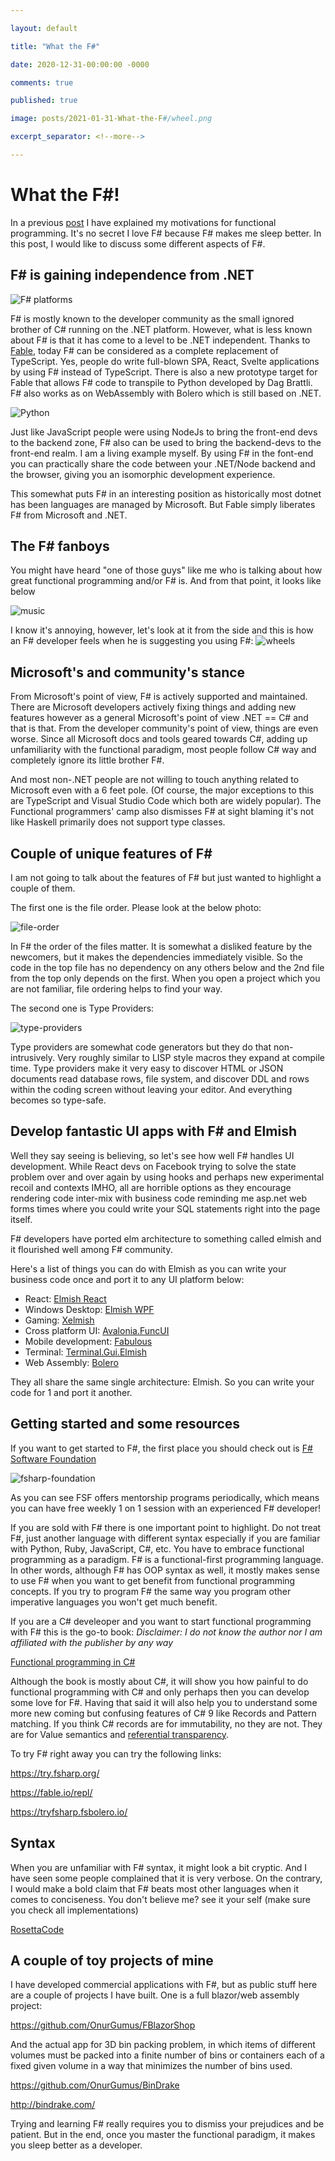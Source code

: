 ```yaml
---

layout: default

title: "What the F#"

date: 2020-12-31-00:00:00 -0000

comments: true

published: true

image: posts/2021-01-31-What-the-F#/wheel.png

excerpt_separator: <!--more-->

---
```


# What the F#!

In a previous [post](https://onurgumus.github.io/2020/12/26/Functional-Programming.html) I have explained my motivations for functional programming.
It's no secret I love F# because F# makes me sleep better. In this post, I would like to discuss some different aspects of F#.

## F# is gaining independence from .NET 

![F# platforms](/assets/posts/2021-01-31-What-the-F/platform.png)

F# is mostly known to the developer community as the small ignored brother of C# running on the .NET platform. However, what is less known about F# is that it
has come to a level to be .NET independent. Thanks to [Fable](https://fable.io/), today F# can be considered as a complete replacement of TypeScript. Yes,
people do write full-blown SPA, React, Svelte applications by using F# instead of TypeScript. There is also a new prototype target for Fable that allows F# code to transpile to Python developed by Dag Brattli. F# also works as on WebAssembly with Bolero which is still based on .NET. 

![Python](/assets/posts/2021-01-31-What-the-F/python.gif)

Just like JavaScript people were using NodeJs to bring the front-end devs to the backend zone, F# also can be used to bring the backend-devs to the front-end realm. I am a living example myself. By using F# in the font-end you can practically share the code between your .NET/Node backend and the browser, giving you an isomorphic development experience.

This somewhat puts F# in an interesting position as historically most dotnet has been languages are managed by Microsoft. But Fable simply liberates
F# from Microsoft and .NET.

## The F# fanboys

You might have heard "one of those guys" like me who is talking about how great functional programming and/or F# is. And from that point, it looks like below

![music](/assets/posts/2021-01-31-What-the-F/music.png)

I know it's annoying, however, let's look at it from the side and this is how an F# developer feels when he is suggesting you using F#:
![wheels](/assets/posts/2021-01-31-What-the-F/wheel.png)

## Microsoft's and community's stance

From Microsoft's point of view, F# is actively supported and maintained. There are Microsoft developers actively fixing things and adding new features however as a general Microsoft's point of view .NET == C# and that is that. From the developer community's
point of view, things are even worse. Since all Microsoft docs and tools geared towards C#, adding up unfamiliarity with the functional paradigm, most people follow C# way and completely ignore its little brother F#.

And most non-.NET people are not willing to touch anything related to Microsoft even with a 6 feet pole. (Of course, the major exceptions to this are TypeScript and Visual Studio Code which both are widely popular). The  Functional programmers' camp also dismisses F# at sight blaming it's not like Haskell primarily does not support type classes. 


## Couple of unique features of F#

I am not going to talk about the features of F# but just wanted to highlight a couple of them.

The first one is the file order. Please look at the below photo:

![file-order](/assets/posts/2021-01-31-What-the-F/files.png)

In F# the order of the files matter. It is somewhat a disliked feature by the newcomers, but it makes the dependencies immediately visible.
So the code in the top file has no dependency on any others below and the 2nd file from the top only depends on the first. When you open a project which you are not 
familiar, file ordering helps to find your way. 

The second one is Type Providers:

![type-providers](/assets/posts/2021-01-31-What-the-F/sqlprovider.gif)

Type providers are somewhat code generators but they do that non-intrusively. Very roughly similar to LISP style macros they expand at compile time. Type providers make it very easy to discover HTML or JSON documents read database rows, file system, and discover DDL and rows within the coding screen without leaving your editor. And everything becomes so type-safe.

## Develop fantastic UI apps with F# and Elmish

Well they say seeing is believing, so let's see how well F# handles UI development. While React devs on Facebook trying to solve the state problem over and over again by using hooks and perhaps new experimental
recoil and contexts IMHO, all are horrible options as they encourage rendering code inter-mix with business code reminding me asp.net web forms times where you could write your SQL statements right into the page itself.

F# developers have ported elm architecture to something called elmish and it flourished well among F# community.

Here's a list of things you can do with Elmish as you can write your business code once and port it to any UI platform below:

* React: [Elmish React](https://github.com/elmish/react)
* Windows Desktop: [Elmish WPF](https://github.com/elmish/Elmish.WPF)
* Gaming: [Xelmish](https://github.com/ChrisPritchard/Xelmish)
* Cross platform UI: [Avalonia.FuncUI](https://github.com/AvaloniaCommunity/Avalonia.FuncUI)
* Mobile development: [Fabulous](https://github.com/fsprojects/Fabulous)
* Terminal: [Terminal.Gui.Elmish](https://github.com/DieselMeister/Terminal.Gui.Elmish)
* Web Assembly: [Bolero](https://fsbolero.io/)


They all share the same single architecture: Elmish. So you can write your code for 1 and port it another.

## Getting started and some resources

If you want to get started to F#, the first place you should check out is [F# Software Foundation](https://fsharp.org/)


![fsharp-foundation](/assets/posts/2021-01-31-What-the-F/fsf.png)

As you can see FSF offers mentorship programs periodically, which means you can have free weekly 1 on 1 session with an experienced F# developer! 


If you are sold with F# there is one important point to highlight. Do not treat F#, just another language with different syntax especially if you are familiar
with Python, Ruby, JavaScript, C#, etc. You have to embrace functional programming as a paradigm. F# is a functional-first programming language. In other words,
although F# has OOP syntax as well, it mostly makes sense to use F# when you want to get benefit from functional programming concepts. If you try to program
F# the same way you program other imperative languages you won't get much benefit.


If you are a C# develeoper and you want to start functional programming with F# this is the go-to book:
*Disclaimer: I do not know the author nor I am affiliated with the publisher by any way*

[Functional programming in C#](https://www.manning.com/books/functional-programming-in-c-sharp)

Although the book is mostly about C#, it will show you how painful to do functional programming with C# and only perhaps then you can develop
some love for F#. Having that said it will also help you to understand some more new coming but confusing features of C# 9 like Records and Pattern matching.
If you think  C# records are for immutability, no they are not. They are for Value semantics and [referential transparency](https://www.sitepoint.com/what-is-referential-transparency/#:~:text=In%20functional%20programming%2C%20referential%20transparency,the%20result%20of%20the%20program.).

To try F# right away you can try the following links:

https://try.fsharp.org/

https://fable.io/repl/

https://tryfsharp.fsbolero.io/

## Syntax

When you are unfamiliar with F# syntax, it might look a bit cryptic. And I have seen some people complained that it is very verbose. On the contrary, I would make a bold claim that F# beats most other languages when it comes to conciseness. You don't believe me? see it your self (make sure you check all implementations)

[RosettaCode](https://rosettacode.org/wiki/Category:F_Sharp)


## A couple of toy projects of mine

I have developed commercial applications with F#, but as public stuff here are a couple of projects I have built. One is a full blazor/web assembly project:

https://github.com/OnurGumus/FBlazorShop


And the actual app for 3D bin packing problem, in which items of different volumes must be packed into a finite number of bins or containers each of a fixed given volume in a way that minimizes the number of bins used.

https://github.com/OnurGumus/BinDrake

http://bindrake.com/


Trying and learning F# really requires you to dismiss your prejudices and be patient. But in the end, once you master the functional paradigm,
it makes you sleep better as a developer.

